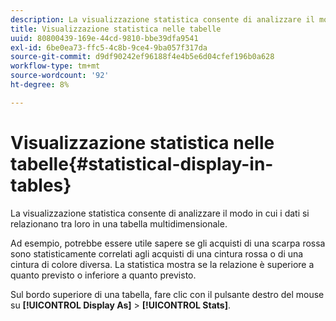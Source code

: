 ```yaml
---
description: La visualizzazione statistica consente di analizzare il modo in cui i dati si relazionano tra loro in una tabella multidimensionale.
title: Visualizzazione statistica nelle tabelle
uuid: 80800439-169e-44cd-9810-bbe39dfa9541
exl-id: 6be0ea73-ffc5-4c8b-9ce4-9ba057f317da
source-git-commit: d9df90242ef96188f4e4b5e6d04cfef196b0a628
workflow-type: tm+mt
source-wordcount: '92'
ht-degree: 8%

---
```


# Visualizzazione statistica nelle tabelle{#statistical-display-in-tables}

La visualizzazione statistica consente di analizzare il modo in cui i dati si relazionano tra loro in una tabella multidimensionale.

Ad esempio, potrebbe essere utile sapere se gli acquisti di una scarpa rossa sono statisticamente correlati agli acquisti di una cintura rossa o di una cintura di colore diversa. La statistica mostra se la relazione è superiore a quanto previsto o inferiore a quanto previsto.

Sul bordo superiore di una tabella, fare clic con il pulsante destro del mouse su **[!UICONTROL Display As]** > **[!UICONTROL Stats]**.
